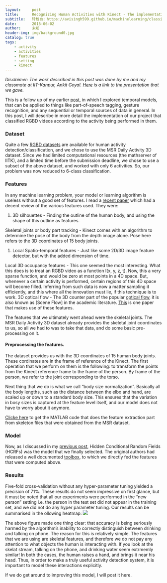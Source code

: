 ```yaml
---
layout:     post
title:      Recognizing Human Activities with Kinect - The implementation
subtitle:   转载自：https://avisingh599.github.io/machinelearning/classifying-human-activities-kinect-2/
date:       2015-06-02
author:     未知
header-img: img/background0.jpg
catalog: true
tags:
    - activity
    - activities
    - features
    - setting
    - kinect
---
```


*Disclaimer: The work described in this post was done by me and my classmate at IIT-Kanpur, Ankit Goyal. [Here](https://avisingh599.github.io/assets/activity-classification.pdf) is a link to the presentation that we gave.*

This is a follow up of my earlier [post](https://avisingh599.github.io/machinelearning/classifying-human-activities-kinect), in which I explored
temporal models, that can be applied to things like part-of-speech tagging, gesture recognition, and any sequential 
or temporal sources of data in general. In this post, I will describe in more detail the implementation of our
project that classified RGBD videos according to the activity being performed in them.

### Dataset

Quite a few [RGBD datasets](http://research.microsoft.com/en-us/um/people/zliu/ActionRecoRsrc) 
are available for human activity detection/classification, and we chose to use the 
MSR Daily Activity 3D dataset. Since we had limited computational resources (the mathserver of IITK),
and a limited time before the submission deadline, we chose to use a subset of the above dataset, 
and worked with only 6 activities. So, our problem was now reduced to 6-class classification.

### Features

In any machine learning problem, your model or learning algorithm is useless without a good set of
features. I read a [recent paper](http://www.sciencedirect.com/science/article/pii/S0167865514001299) which
had a decent review of the various features used. They were:

1. 3D silhouettes - Finding the outline of the human body, and using the shape of this outline as features.

Skeletal joints or body part tracking - Kinect comes with an algorithm to determine the pose of the body
from the depth image alone. Pose here refers to the 3D coordinates of 15 body joints.
1. Local Spatio-temporal features - Just like some 2D/3D image feature detector, but with the added dimension of time.

Local 3D occupancy features - This one seemed the most interesting. What this does is to treat an RGBD video as
a function I(x, y, z, t). Now, this a very sparse function, and would be zero at most points in a 4D space. But, 
whenever a certain activity is performed, certain regions of this 4D space will become filled. Inferring from 
such data is now a matter sampling it efficiently, and this where all the innovation must lie, if this technique 
is to work.
3D optical flow - The 3D counter part of the popular [optical flow](http://en.wikipedia.org/wiki/Optical_flow), 
it is also known as [Scene Flow] in the academic literature. [This](http://www.sciencedirect.com/science/article/pii/S1077314210001748) 
is one paper that makes use of these features.

The features that we ultimately went ahead were the skeletal joints. The MSR Daily Activity 3D dataset already provides
the skeletal joint coordinates to us, so all we had to was to take that data, and do some basic pre-processing on it.

#### Preprocessing the features.

The dataset provides us with the 3D coordinates of 15 human body joints. These cordinates are in the frame of reference of the Kinect.
The first operation that we perform on them is the following: to transform the points from the Kinect reference frame to the frame
of the person. By frame of the person, we refer to the joint corresponding to the torso.

Next thing that we do is what we call “body size normalization”. Basically all the body lengths, such as the distance between the elbo and 
hand, are scaled up or down to a standard body size. This ensures that the variation in bosy sizes is captured at the feature level itself,
and our model does not have to worry about it anymore.

[Clicke here](https://gist.github.com/avisingh599/73ac41db59d87115c99e) to get the MATLAB code that does the feature extraction part from skeleton files that were obtained from the MSR dataset.

### Model

Now, as I discussed in my [previous post](https://avisingh599.github.io/machinelearning/classifying-human-activities-kinect), Hidden Conditional
Random Fields (HCRFs) was the model that we finally selected. The original authors had released a well documented 
[toolbox](http://sourceforge.net/projects/hcrf), to which we directly fed the features that were computed above.

### Results

Five-fold cross-validation without any hyper-parameter tuning yielded a precision of 71%. These results do not seem impressive
on first glance, but it must be noted that all our experiments were performed in the “new person” setting i.e. the person in the
test set did not appear in the training set, and we did not do any hyper parameter tuning. Our results can be summarised in the 
ollowing heatmap:
![](https://avisingh599.github.io/images/kinect_activity/heatmap.bmp)


The above figure made one thing clear: that accuracy is being seriously harmed by the algorithm’s inability
to correctly distinguish between drinking and talking on phone. The reason for this is relatively simple. 
The features that we are using are skeletal features, and therefore we do not pay any attention to what
objects the human is interacting with. If you look at the skelat stream, talking on the phone, and drinking
water seem extrmemly similar! In both the cases, the human raises a hand, and brings it near his head. 
Thus, in order to make a truly useful activity detection system, it is important to model these interactions
explicitly.

If we do get around to improving this model, I will post it here.
